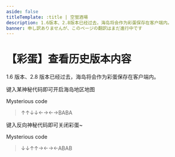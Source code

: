 ```yaml
---
aside: false
titleTemplate: :title | 空蛍酒場
description: 1.6版本、2.8版本已经过去，海岛将会作为彩蛋保存在客户端内。
banner: 申し訳ありませんが、このページの翻訳はまだ進行中です
---
```


[文：【彩蛋】查看历史版本内容]: # 'https://support.qq.com/products/321980/faqs/97056'

# 【彩蛋】查看历史版本内容

1.6 版本、2.8 版本已经过去，海岛将会作为彩蛋保存在客户端内。

键入某神秘代码即可开启海岛地区地图

Mysterious code

> ↑↑↓↓←→←→BABA

键入反向神秘代码即可关闭彩蛋~

Mysterious code

> ↓↓↑↑→←→←ABAB

